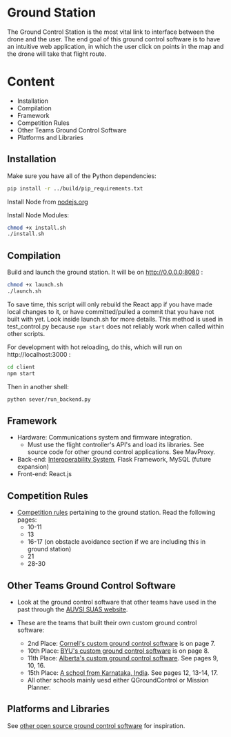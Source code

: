 # Ground Station
The Ground Control Station is the most vital link to interface between the drone
and the user. The end goal of this ground control software is to have an
intuitive web application, in which the user click on points in the map and the
drone will take that flight route.

# Content
* Installation
* Compilation
* Framework
* Competition Rules
* Other Teams Ground Control Software
* Platforms and Libraries

## Installation
   Make sure you have all of the Python dependencies:
   ```bash
   pip install -r ../build/pip_requirements.txt
   ```

   Install Node from [nodejs.org](https://nodejs.org)

   Install Node Modules:
   ```bash
   chmod +x install.sh
   ./install.sh
   ```

## Compilation
   Build and launch the ground station. It will be on http://0.0.0.0:8080 :
   ```bash
   chmod +x launch.sh
   ./launch.sh
   ```
   To save time, this script will only rebuild the React app if you have made local changes to it, or have committed/pulled a commit that you have not built with yet. Look inside launch.sh for more details. This method is used in test_control.py because ```npm start``` does not reliably work when called within other scripts.

   For development with hot reloading, do this, which will run on http://localhost:3000 :
   ```bash
   cd client
   npm start
   ```
   Then in another shell:
   ```bash
   python sever/run_backend.py
   ```

## Framework
* Hardware: Communications system and firmware
  integration.
  * Must use the flight controller's API's and load its libraries. See source
    code for other ground control applications. See MavProxy.
* Back-end: [Interoperability
  System](http://auvsi-suas-competition-interoperability-system.readthedocs.io/en/latest/),
  Flask Framework, MySQL (future expansion)
* Front-end: React.js

## Competition Rules
* [Competition rules](https://github.com/uas-at-ucla/suas_2018/blob/master/ground/pdfs/comp_rules.pdf) pertaining to the ground station. Read the following pages:
  * 10-11
  * 13
  * 16-17 (on obstacle avoidance section if we are including this in ground station)
  * 21
  * 28-30

## Other Teams Ground Control Software
* Look at the ground control software that other teams have used in the past through the [AUVSI SUAS website](http://www.auvsi-suas.org/competitions/2017/).

* These are the teams that built their own custom ground control software:
  * 2nd Place: [Cornell's custom ground control software](http://www.auvsi-suas.org/static/competitions/2017/journals/auvsi_suas-2017-journals-cornell_university.pdf) is on page 7.
  * 10th Place: [BYU's custom ground control software](http://www.auvsi-suas.org/static/competitions/2017/journals/auvsi_suas-2017-journals-cornell_university.pdf) is on page 8.
  * 11th Place: [Alberta's custom ground control software](http://www.auvsi-suas.org/static/competitions/2017/journals/auvsi_suas-2017-journals-university_of_alberta.pdf). See pages 9, 10, 16.
  * 15th Place: [A school from Karnataka, India](http://www.auvsi-suas.org/static/competitions/2017/journals/auvsi_suas-2017-journals-ms_ramaiah.pdf). See pages 12, 13-14, 17.
  * All other schools mainly uesd either QGroundControl or Mission Planner.

## Platforms and Libraries
See [other open source ground control
software](http://ardupilot.org/copter/docs/common-choosing-a-ground-station.html)
for inspiration.
